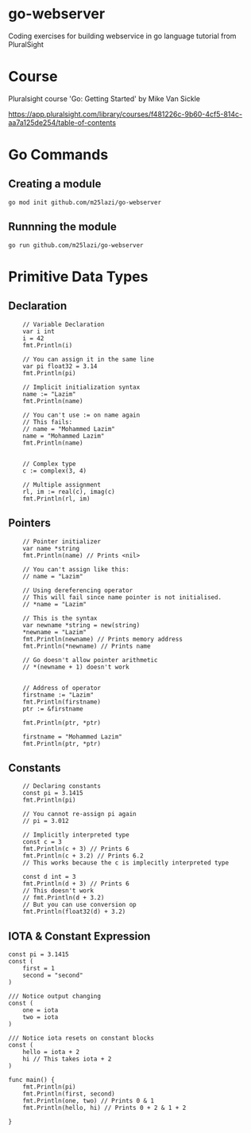 # go-webserver
Coding exercises for building webservice in go language tutorial from PluralSight

# Course

Pluralsight course 'Go: Getting Started' by Mike Van Sickle

https://app.pluralsight.com/library/courses/f481226c-9b60-4cf5-814c-aa7a125de254/table-of-contents


# Go Commands

## Creating a module

`go mod init github.com/m25lazi/go-webserver`

## Runnning the module

`go run github.com/m25lazi/go-webserver`


# Primitive Data Types

## Declaration

```
	// Variable Declaration
	var i int
	i = 42
	fmt.Println(i)
	
	// You can assign it in the same line
	var pi float32 = 3.14
	fmt.Println(pi)
	
	// Implicit initialization syntax
	name := "Lazim"
	fmt.Println(name)
	
	// You can't use := on name again
	// This fails:
	// name = "Mohammed Lazim"
	name = "Mohammed Lazim"
	fmt.Println(name)
	
	
	// Complex type
	c := complex(3, 4)
	
	// Multiple assignment
	rl, im := real(c), imag(c)
	fmt.Println(rl, im)
```

## Pointers

```
	// Pointer initializer
	var name *string
	fmt.Println(name) // Prints <nil>
	
	// You can't assign like this:
	// name = "Lazim"

	// Using dereferencing operator
	// This will fail since name pointer is not initialised. 
	// *name = "Lazim"
	
	// This is the syntax
	var newname *string = new(string)
	*newname = "Lazim"
	fmt.Println(newname) // Prints memory address
	fmt.Println(*newname) // Prints name
	
	// Go doesn't allow pointer arithmetic
	// *(newname + 1) doesn't work
	
	
	// Address of operator
	firstname := "Lazim"
	fmt.Println(firstname) 
	ptr := &firstname
	
	fmt.Println(ptr, *ptr)
	
	firstname = "Mohammed Lazim"
	fmt.Println(ptr, *ptr)
```

## Constants

```
    // Declaring constants
	const pi = 3.1415
	fmt.Println(pi)
	
	// You cannot re-assign pi again
	// pi = 3.012
	
	// Implicitly interpreted type
	const c = 3
	fmt.Println(c + 3) // Prints 6
	fmt.Println(c + 3.2) // Prints 6.2
	// This works because the c is implecitly interpreted type
	
	const d int = 3
	fmt.Println(d + 3) // Prints 6
	// This doesn't work 
	// fmt.Println(d + 3.2) 
	// But you can use conversion op
	fmt.Println(float32(d) + 3.2) 
```

## IOTA & Constant Expression

```
const pi = 3.1415
const (
	first = 1
	second = "second"
)

/// Notice output changing
const (
	one = iota
	two = iota
)

/// Notice iota resets on constant blocks
const (
	hello = iota + 2
	hi // This takes iota + 2
)

func main() {
	fmt.Println(pi)
	fmt.Println(first, second)
	fmt.Println(one, two) // Prints 0 & 1
	fmt.Println(hello, hi) // Prints 0 + 2 & 1 + 2
	
}
```